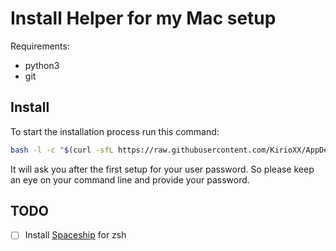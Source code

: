 # Install Helper for my Mac setup

Requirements:
* python3
* git

## Install
To start the installation process run this command:

```sh
bash -l -c "$(curl -sfL https://raw.githubusercontent.com/KirioXX/AppDepInstaller/main/main.sh)"
```

It will ask you after the first setup for your user password.
So please keep an eye on your command line and provide your password.

## TODO

* [ ] Install [Spaceship](https://denysdovhan.com/spaceship-prompt/) for zsh
